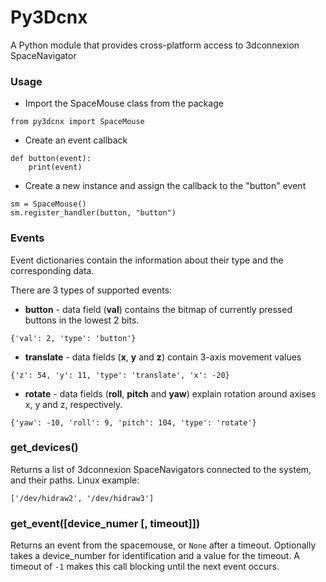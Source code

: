 # Py3Dcnx
A Python module that provides cross-platform access to 3dconnexion
SpaceNavigator

### Usage
* Import the SpaceMouse class from the package
```
from py3dcnx import SpaceMouse
```
* Create an event callback
```
def button(event):
    print(event)
```
* Create a new instance and assign the callback to the "button" event
```
sm = SpaceMouse()
sm.register_handler(button, "button")
```

### Events
Event dictionaries contain the information about their type and the corresponding data.

There are 3 types of supported events:
* **button** - data field (**val**) contains the bitmap of currently
pressed buttons in the lowest 2 bits.
```
{'val': 2, 'type': 'button'}
```
* **translate** - data fields (**x**, **y** and **z**) contain 3-axis movement
values
```
{'z': 54, 'y': 11, 'type': 'translate', 'x': -20}
```
* **rotate** - data fields (**roll**, **pitch** and **yaw**) explain rotation
around axises x, y and z, respectively.
```
{'yaw': -10, 'roll': 9, 'pitch': 104, 'type': 'rotate'}
```

### get_devices()
Returns a list of 3dconnexion SpaceNavigators connected to the system,
and their paths. Linux example:
```
['/dev/hidraw2', '/dev/hidraw3']
```

### get_event([device_numer [, timeout]])
Returns an event from the spacemouse, or `None` after a timeout.
Optionally takes a device_number for identification and a value for the timeout. A timeout of `-1` makes this call blocking until the next event occurs.